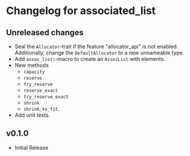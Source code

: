 # Changelog for associated_list

## Unreleased changes

- Seal the `Allocator`-trait if the feature "allocator_api" is not enabled.
    Additionally, change the `DefaultAllocator` to a new unnameable type.
- Add `assoc_list!`-macro to create an `AssocList` with elements.
- New methods
  - `capacity`
  - `reserve`
  - `try_reserve`
  - `reserve_exact`
  - `try_reserve_exact`
  - `shrink`
  - `shrink_to_fit`.
- Add unit tests.

## v0.1.0

- Initial Release
